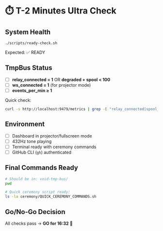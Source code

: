 # ⏱️ T-2 Minutes Ultra Check

## System Health
```bash
./scripts/ready-check.sh
```
Expected: ✅ READY

## TmpBus Status
- [ ] **relay_connected = 1** OR **degraded + spool < 100**
- [ ] **ws_connected = 1** (for projector mode)
- [ ] **events_per_min ≥ 1**

Quick check:
```bash
curl -s http://localhost:9479/metrics | grep -E "relay_connected|spool_depth|events_ingested"
```

## Environment
- [ ] Dashboard in projector/fullscreen mode
- [ ] 432Hz tone playing
- [ ] Terminal ready with ceremony commands
- [ ] GitHub CLI (`gh`) authenticated

## Final Commands Ready
```bash
# Should be in: void-tmp-bus/
pwd

# Quick ceremony script ready:
ls -la ceremony/QUICK_CEREMONY_COMMANDS.sh
```

## Go/No-Go Decision
All checks pass → **GO for 16:32** 🚀
